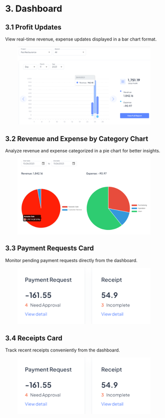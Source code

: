 # 3. Dashboard

## 3.1 Profit Updates

View real-time revenue, expense updates displayed in a bar chart format.

<figure><img src=".gitbook/assets/image (6).png" alt=""><figcaption></figcaption></figure>

## 3.2 Revenue and Expense by Category Chart

Analyze revenue and expense categorized in a pie chart for better insights.

<figure><img src=".gitbook/assets/image (7).png" alt=""><figcaption></figcaption></figure>

## 3.3 Payment Requests Card

Monitor pending payment requests directly from the dashboard.

<figure><img src=".gitbook/assets/image (9).png" alt=""><figcaption></figcaption></figure>

## 3.4 Receipts Card

Track recent receipts conveniently from the dashboard.

<figure><img src=".gitbook/assets/image (8).png" alt=""><figcaption></figcaption></figure>
